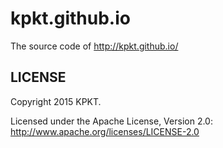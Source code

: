 kpkt.github.io
======

The source code of http://kpkt.github.io/

LICENSE
------------

Copyright 2015 KPKT.

Licensed under the Apache License, Version 2.0: http://www.apache.org/licenses/LICENSE-2.0

